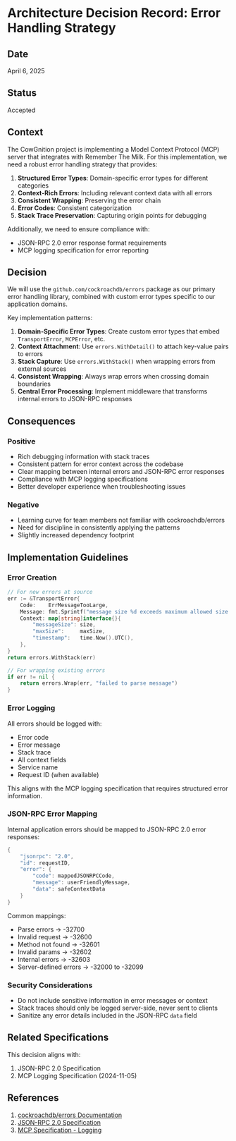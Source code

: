 # Architecture Decision Record: Error Handling Strategy

## Date
April 6, 2025

## Status
Accepted

## Context
The CowGnition project is implementing a Model Context Protocol (MCP) server that integrates with Remember The Milk. For this implementation, we need a robust error handling strategy that provides:

1. **Structured Error Types**: Domain-specific error types for different categories
2. **Context-Rich Errors**: Including relevant context data with all errors
3. **Consistent Wrapping**: Preserving the error chain
4. **Error Codes**: Consistent categorization
5. **Stack Trace Preservation**: Capturing origin points for debugging

Additionally, we need to ensure compliance with:
- JSON-RPC 2.0 error response format requirements
- MCP logging specification for error reporting

## Decision
We will use the `github.com/cockroachdb/errors` package as our primary error handling library, combined with custom error types specific to our application domains.

Key implementation patterns:
1. **Domain-Specific Error Types**: Create custom error types that embed `TransportError`, `MCPError`, etc.
2. **Context Attachment**: Use `errors.WithDetail()` to attach key-value pairs to errors
3. **Stack Capture**: Use `errors.WithStack()` when wrapping errors from external sources
4. **Consistent Wrapping**: Always wrap errors when crossing domain boundaries
5. **Central Error Processing**: Implement middleware that transforms internal errors to JSON-RPC responses

## Consequences

### Positive
- Rich debugging information with stack traces
- Consistent pattern for error context across the codebase
- Clear mapping between internal errors and JSON-RPC error responses
- Compliance with MCP logging specifications
- Better developer experience when troubleshooting issues

### Negative
- Learning curve for team members not familiar with cockroachdb/errors
- Need for discipline in consistently applying the patterns
- Slightly increased dependency footprint

## Implementation Guidelines

### Error Creation
```go
// For new errors at source
err := &TransportError{
    Code:    ErrMessageTooLarge,
    Message: fmt.Sprintf("message size %d exceeds maximum allowed size %d", size, maxSize),
    Context: map[string]interface{}{
        "messageSize": size,
        "maxSize":     maxSize,
        "timestamp":   time.Now().UTC(),
    },
}
return errors.WithStack(err)

// For wrapping existing errors
if err != nil {
    return errors.Wrap(err, "failed to parse message")
}
```

### Error Logging
All errors should be logged with:
- Error code
- Error message
- Stack trace
- All context fields
- Service name
- Request ID (when available)

This aligns with the MCP logging specification that requires structured error information.

### JSON-RPC Error Mapping
Internal application errors should be mapped to JSON-RPC 2.0 error responses:

```go
{
    "jsonrpc": "2.0",
    "id": requestID,
    "error": {
        "code": mappedJSONRPCCode,
        "message": userFriendlyMessage,
        "data": safeContextData
    }
}
```

Common mappings:
- Parse errors → -32700
- Invalid request → -32600
- Method not found → -32601
- Invalid params → -32602
- Internal errors → -32603
- Server-defined errors → -32000 to -32099

### Security Considerations
- Do not include sensitive information in error messages or context
- Stack traces should only be logged server-side, never sent to clients
- Sanitize any error details included in the JSON-RPC `data` field

## Related Specifications
This decision aligns with:
1. JSON-RPC 2.0 Specification
2. MCP Logging Specification (2024-11-05)

## References
1. [cockroachdb/errors Documentation](https://pkg.go.dev/github.com/cockroachdb/errors)
2. [JSON-RPC 2.0 Specification](https://www.jsonrpc.org/specification)
3. [MCP Specification - Logging](https://spec.modelcontextprotocol.io/specification/2024-11-05/server/utilities/logging/)
